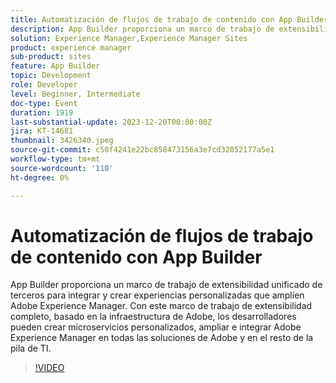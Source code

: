 ```yaml
---
title: Automatización de flujos de trabajo de contenido con App Builder
description: App Builder proporciona un marco de trabajo de extensibilidad unificado de terceros para integrar y crear experiencias personalizadas que amplíen Adobe Experience Manager. Con este marco de trabajo de extensibilidad completo, basado en la infraestructura de Adobe, los desarrolladores pueden crear microservicios personalizados, ampliar e integrar Adobe Experience Manager en todas las soluciones de Adobe y en el resto de la pila de TI.
solution: Experience Manager,Experience Manager Sites
product: experience manager
sub-product: sites
feature: App Builder
topic: Development
role: Developer
level: Beginner, Intermediate
doc-type: Event
duration: 1919
last-substantial-update: 2023-12-20T00:00:00Z
jira: KT-14681
thumbnail: 3426340.jpeg
source-git-commit: c50f4241e22bc858473156a3e7cd32052177a5e1
workflow-type: tm+mt
source-wordcount: '110'
ht-degree: 0%

---
```



# Automatización de flujos de trabajo de contenido con App Builder

App Builder proporciona un marco de trabajo de extensibilidad unificado de terceros para integrar y crear experiencias personalizadas que amplíen Adobe Experience Manager. Con este marco de trabajo de extensibilidad completo, basado en la infraestructura de Adobe, los desarrolladores pueden crear microservicios personalizados, ampliar e integrar Adobe Experience Manager en todas las soluciones de Adobe y en el resto de la pila de TI.

>[!VIDEO](https://video.tv.adobe.com/v/3426340/?learn=on)
